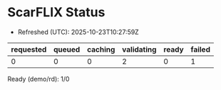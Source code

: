 ﻿# ScarFLIX Status

* Refreshed (UTC): 2025-10-23T10:27:59Z

| requested | queued | caching | validating | ready | failed |
|-----------|--------|---------|------------|-------|--------|
| 0 | 0 | 0 | 2 | 0 | 1 |

Ready (demo/rd): 1/0
